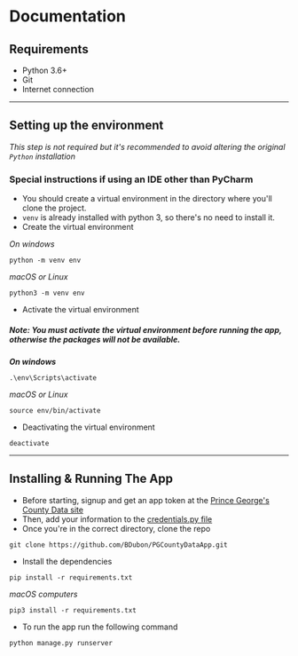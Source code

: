 # Documentation

## Requirements
- Python 3.6+
- Git
- Internet connection

---

## Setting up the environment
*This step is not required but it's recommended to avoid altering the original `Python` installation*

### Special instructions if using an IDE other than PyCharm
- You should create a virtual environment in the directory where you'll clone the project. 
- `venv` is already installed with python 3, so there's no need to install it.
- Create the virtual environment

*On windows*
```
python -m venv env
```
*macOS or Linux*
```
python3 -m venv env
```

- Activate the virtual environment

##### *Note: You must activate the virtual environment before running the app, otherwise the packages will not be available.*

***On windows***
```
.\env\Scripts\activate
```
*macOS or Linux*
```
source env/bin/activate
```
- Deactivating the virtual environment
```
deactivate
```

---

## Installing & Running The App
- Before starting, signup and get an app token at the [Prince George's County Data site](https://data.princegeorgescountymd.gov/signup)
- Then, add your information to the [credentials.py file](DataMain/credentials.py)
- Once you're in the correct directory, clone the repo
```
git clone https://github.com/BDubon/PGCountyDataApp.git
```

- Install the dependencies
```
pip install -r requirements.txt
```
*macOS computers*
```
pip3 install -r requirements.txt
```

- To run the app run the following command
```
python manage.py runserver
```
